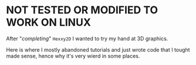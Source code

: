 # NOT TESTED OR MODIFIED TO WORK ON LINUX

After "*completing*" `Hexxy2D` I wanted to try my hand at 3D graphics.

Here is where I mostly abandoned tutorials and just wrote code that I tought made sense, hence why it's very wierd in some places.